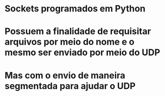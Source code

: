 # Sockets programados em Python
# Possuem a finalidade de requisitar arquivos por meio do nome e o mesmo ser enviado por meio do UDP
# Mas com o envio de maneira segmentada para ajudar o UDP 
